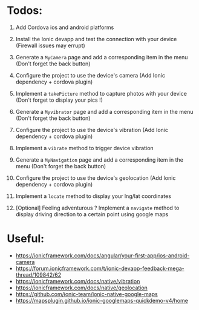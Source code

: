 # Todos:

1. Add Cordova ios and android platforms

2. Install the Ionic devapp and test the connection with your device (Firewall issues may errupt)

3. Generate a `MyCamera` page and add a corresponding item in the menu (Don't forget the back button)

4. Configure the project to use the device's camera (Add Ionic dependency + cordova plugin)

5. Implement a `takePicture` method to capture photos with your device (Don't forget to display your pics !)

6. Generate a `Myvibrator` page and add a corresponding item in the menu (Don't forget the back button)

7. Configure the project to use the device's vibration (Add Ionic dependency + cordova plugin)

8. Implement a `vibrate` method to trigger device vibration

9. Generate a `MyNavigation` page and add a corresponding item in the menu (Don't forget the back button)

10. Configure the project to use the device's geolocation (Add Ionic dependency + cordova plugin)

11. Implement a `locate` method to display your lng/lat coordinates

11. [Optional] Feeling adventurous ? Implement a `navigate` method to display driving direction to a certain point using google maps


# Useful:

- https://ionicframework.com/docs/angular/your-first-app/ios-android-camera
- https://forum.ionicframework.com/t/ionic-devapp-feedback-mega-thread/109842/62
- https://ionicframework.com/docs/native/vibration
- https://ionicframework.com/docs/native/geolocation
- https://github.com/ionic-team/ionic-native-google-maps
- https://mapsplugin.github.io/ionic-googlemaps-quickdemo-v4/home